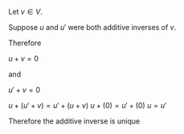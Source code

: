 Let $v \in V$.

Suppose $u$ and $u'$ were both additive inverses of $v$.

Therefore 

$u + v = 0$ 

and 

$u' + v = 0$

$u + (u' + v) = u' + (u + v)$
$u + (0) = u' + (0)$
$u = u'$

Therefore the additive inverse is unique
